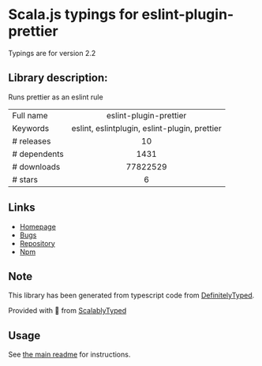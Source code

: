 
# Scala.js typings for eslint-plugin-prettier

Typings are for version 2.2

## Library description:
Runs prettier as an eslint rule

|                    |                 |
| ------------------ | :-------------: |
| Full name          | eslint-plugin-prettier |
| Keywords           | eslint, eslintplugin, eslint-plugin, prettier |
| # releases         | 10 |
| # dependents       | 1431 |
| # downloads        | 77822529 |
| # stars            | 6 |

## Links
- [Homepage](https://github.com/prettier/eslint-plugin-prettier#readme)
- [Bugs](https://github.com/prettier/eslint-plugin-prettier/issues)
- [Repository](https://github.com/prettier/eslint-plugin-prettier)
- [Npm](https://www.npmjs.com/package/eslint-plugin-prettier)
    


## Note
This library has been generated from typescript code from [DefinitelyTyped](https://definitelytyped.org).

Provided with :purple_heart: from [ScalablyTyped](https://github.com/oyvindberg/ScalablyTyped)

## Usage
See [the main readme](../../readme.md) for instructions.


